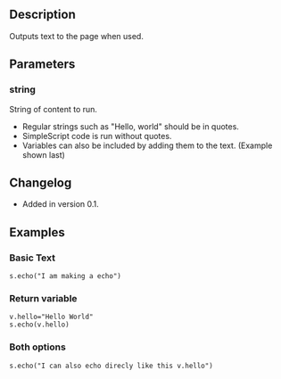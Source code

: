 ## Description
Outputs text to the page when used.

## Parameters

### string
String of content to run.
  - Regular strings such as "Hello, world" should be in quotes.
  - SimpleScript code is run without quotes.
  - Variables can also be included by adding them to the text.  (Example shown last)

## Changelog
* Added in version 0.1.

## Examples

### Basic Text
	s.echo("I am making a echo")

### Return variable
	v.hello="Hello World"
	s.echo(v.hello)
	
### Both options
	s.echo("I can also echo direcly like this v.hello")
	